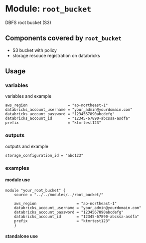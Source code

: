 # Module: `root_bucket`

DBFS root bucket (S3)

## Components covered by `root_bucket`

* S3 bucket with policy
* storage resouce registration on databricks

## Usage

### variables

variables and example

```
aws_region                  = "ap-northeast-1"
databricks_account_username = "your_admin@yourdomain.com"
databricks_account_password = "1234567890abcdefg"
databricks_account_id       = "12345-67890-abcssa-asdfa"
prefix                      = "ktmrtest123"
```

### outputs

outputs and example

```
storage_configuration_id = "abc123"
```

### examples

#### module use

```
module "your_root_bucket" {
    source = "../../modules/../root_bucket/"

    aws_region                  = "ap-northeast-1"
    databricks_account_username = "your_admin@yourdomain.com"
    databricks_account_password = "1234567890abcdefg"
    databricks_account_id       = "12345-67890-abcssa-asdfa"
    prefix                      = "ktmrtest123"
    }
```


#### standalone use

